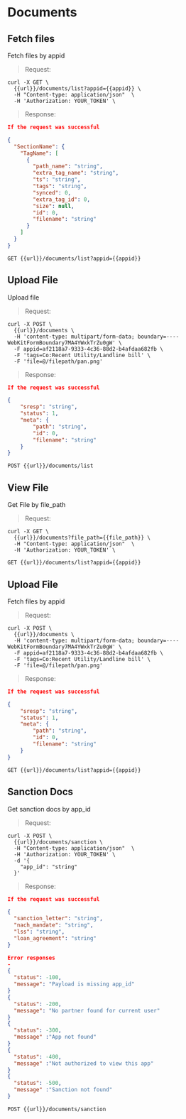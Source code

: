 # Documents

## Fetch files

Fetch files by appid

> Request:

```shell
curl -X GET \
  {{url}}/documents/list?appid={{appid}} \
  -H "Content-type: application/json"  \
  -H 'Authorization: YOUR_TOKEN' \
```

> Response:

```json
If the request was successful

{
  "SectionName": {
    "TagName": [
      {
        "path_name": "string",
        "extra_tag_name": "string",
        "ts": "string",
        "tags": "string",
        "synced": 0,
        "extra_tag_id": 0,
        "size": null,
        "id": 0,
        "filename": "string"
      }
    ]
  }
}
```

`GET {{url}}/documents/list?appid={{appid}}`

## Upload File

Upload file

> Request:

```shell
curl -X POST \
  {{url}}/documents \
  -H 'content-type: multipart/form-data; boundary=----WebKitFormBoundary7MA4YWxkTrZu0gW' \
  -F appid=af2118a7-9333-4c36-88d2-b4afdaa682fb \
  -F 'tags=Co:Recent Utility/Landline bill' \
  -F 'file=@/filepath/pan.png'
```

> Response:

```json
If the request was successful

{
    "sresp": "string",
    "status": 1,
    "meta": {
        "path": "string",
        "id": 0,
        "filename": "string"
    }
}
```

`POST {{url}}/documents/list`

## View File

Get File by file_path

> Request:

```shell
curl -X GET \
  {{url}}/documents?file_path={{file_path}} \
  -H "Content-type: application/json"  \
  -H 'Authorization: YOUR_TOKEN' \
```

`GET {{url}}/documents/list?appid={{appid}}`

## Upload File

Fetch files by appid

> Request:

```shell
curl -X POST \
  {{url}}/documents \
  -H 'content-type: multipart/form-data; boundary=----WebKitFormBoundary7MA4YWxkTrZu0gW' \
  -F appid=af2118a7-9333-4c36-88d2-b4afdaa682fb \
  -F 'tags=Co:Recent Utility/Landline bill' \
  -F 'file=@/filepath/pan.png'
```

> Response:

```json
If the request was successful

{
    "sresp": "string",
    "status": 1,
    "meta": {
        "path": "string",
        "id": 0,
        "filename": "string"
    }
}
```

`GET {{url}}/documents/list?appid={{appid}}`

## Sanction Docs

Get sanction docs by app_id

> Request:

```shell
curl -X POST \
  {{url}}/documents/sanction \
  -H "Content-type: application/json"  \
  -H 'Authorization: YOUR_TOKEN' \
  -d '{
    "app_id": "string"
  }'
```

> Response:

```json
If the request was successful

{
  "sanction_letter": "string",
  "nach_mandate": "string",
  "lss": "string",
  "loan_agreement": "string"
}

Error responses
-
{
  "status": -100,
  "message": "Payload is missing app_id"
}
{
  "status": -200,
  "message": "No partner found for current user"
}
{
  "status": -300,
  "message" :"App not found"
}
{
  "status": -400,
  "message" :"Not authorized to view this app"
}
{
  "status": -500,
  "message" :"Sanction not found"
}
```

`POST {{url}}/documents/sanction`

